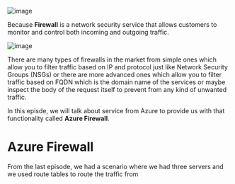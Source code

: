![image](https://github.com/user-attachments/assets/ba6c191c-8d9e-4e8e-aafa-e1e22bb1fd08)

Because **Firewall** is a network security service that allows customers to monitor and control both incoming and outgoing traffic.

![image](https://github.com/user-attachments/assets/4113c0b2-019a-4744-b7ab-375991e36178)

There are many types of firewalls in the market from simple ones which allow you to filter traffic based on IP and protocol just like Network Security Groups (NSGs) or there are more advanced ones which allow you to filter traffic based on FQDN which is the domain name of the services or maybe inspect the body of the request itself to prevent from any kind of unwanted traffic.

In this episde, we will talk about service from Azure to provide us with that functionality called **Azure Firewall**.

# Azure Firewall

From the last episode, we had a scenario where we had three servers and we used route tables to route the traffic from
